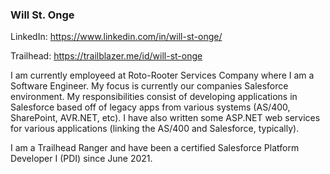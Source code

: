 ### Will St. Onge

LinkedIn: https://www.linkedin.com/in/will-st-onge/

Trailhead: https://trailblazer.me/id/will-st-onge

I am currently employeed at Roto-Rooter Services Company where I am a Software Engineer. My focus is currently our companies Salesforce environment. My responsibilities consist of developing applications in Salesforce based off of legacy apps from various systems (AS/400, SharePoint, AVR.NET, etc). I have also written some ASP.NET web services for various applications (linking the AS/400 and Salesforce, typically).

I am a Trailhead Ranger and have been a certified Salesforce Platform Developer I (PDI) since June 2021.
